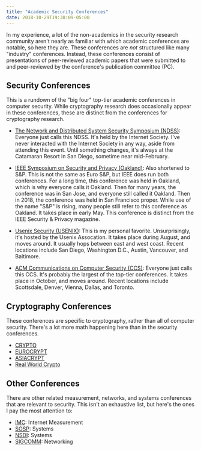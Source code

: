 ```yaml
---
title: "Academic Security Conferences"
date: 2018-10-29T19:38:09-05:00
---
```


In my experience, a lot of the non-academics in the security research
community aren't nearly as familiar with which academic conferences are
notable, so here they are. These conferences are _not_ structured like many
"industry" conferences. Instead, these conferences consist of presentations
of peer-reviewed academic papers that were submitted to and peer-reviewed by
the conference's publication committee (PC).
## Security Conferences

This is a rundown of the "big four" top-tier academic conferences in computer security. While cryptography research does occasionally appear in these conferences, these are distinct from the conferences for cryptography research. 

* [The Network and Distributed System Security Symposium (NDSS)](https://www.ndss-symposium.org/): Everyone just calls this NDSS. It's held by the Internet Society. I've never interacted with the Internet Society in any way, aside from attending this event. Until something changes, it's always at the Catamaran Resort in San Diego, sometime near mid-February.

* [IEEE Symposium on Security and Privacy (Oakland)](https://www.ieee-security.org/TC/SP2018/): Also shortened to S&P. This is not the same as Euro S&P, but IEEE does run both conferences. For a long time, this conference was held in Oakland, which is why everyone calls it Oakland. Then for many years, the conference was in San Jose, and everyone still called it Oakland. Then in 2018, the conference was held in San Francisco proper. While use of the name "S&P" is rising, many people still refer to this conference as Oakland. It takes place in early May. This conference is distinct from the IEEE Security & Privacy magazine.

* [Usenix Security (USENIX)](https://www.usenix.org/conference/usenixsecurity19): This is my personal favorite. Unsurprisingly, it's hosted by the Usenix Assocation. It takes place during August, and moves around. It usually hops between east and west coast. Recent locations include San Diego, Washington D.C., Austin, Vancouver, and Baltimore.

* [ACM Communications on Computer Security (CCS)]([www.sigsac.org/ccs.html](https://www.sigsac.org/ccs.html)
): Everyone just calls this CCS. It's probably the largest of the top-tier conferences. It takes place in October, and moves around. Recent locations include Scottsdale, Denver,  Vienna, Dallas, and Toronto.

## Cryptography Conferences

These conferences are specific to cryptography, rather than all of computer security. There's a lot more math happening here than in the security conferences.

* [CRYPTO](https://www.iacr.org/meetings/crypto/)
* [EUROCRYPT](https://www.iacr.org/meetings/eurocrypt/)
* [ASIACRYPT](https://www.iacr.org/meetings/asiacrypt/)
* [Real World Crypto](https://rwc.iacr.org/)

## Other Conferences

There are other related measurement, networks, and systems conferences that are relevant to security. This isn't an exhaustive list, but here's the ones I pay the most attention to:

* [IMC](https://conferences.sigcomm.org/imc): Internet Measurement
* [SOSP](http://www.sosp.org/): Systems
* [NSDI](https://www.usenix.org/conference/nsdi19): Systems
* [SIGCOMM](http://www.sigcomm.org/): Networking






